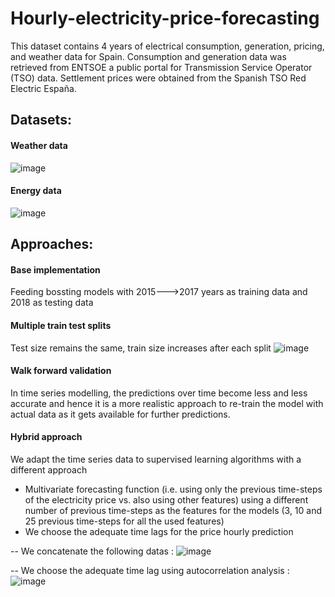 # Hourly-electricity-price-forecasting

This dataset contains 4 years of electrical consumption, generation, pricing, and weather data for Spain. Consumption and generation data was retrieved from ENTSOE a public portal for Transmission Service Operator (TSO) data. Settlement prices were obtained from the Spanish TSO Red Electric España.

## Datasets:
#### Weather data

![image](https://user-images.githubusercontent.com/56879680/197404941-7587fa22-fb4e-44fe-86e6-7ebe77ec5f21.png)
#### Energy data

![image](https://user-images.githubusercontent.com/56879680/197404981-1dd66a2b-9730-4e2a-be7c-eb9ee734596d.png)

## Approaches:
#### Base implementation
Feeding bossting models with 2015--->2017 years as training data and 2018 as testing data
#### Multiple train test splits
Test size remains the same, train size increases after each split
![image](https://user-images.githubusercontent.com/56879680/197405378-b6194644-a56f-486b-b6e1-17228c7df09e.png)
#### Walk forward validation
In time series modelling, the predictions over time become less and less accurate and hence it is a more realistic approach to re-train the model with actual data as it gets available for further predictions.
#### Hybrid approach
We adapt the time series data to supervised learning algorithms with a different approach
* Multivariate forecasting function (i.e. using only the previous time-steps of the electricity price vs. also using other features) using a different number of previous time-steps as the features for the models (3, 10 and 25 previous time-steps for all the used features)
* We choose the adequate time lags for the price hourly prediction

-- We concatenate the following datas :
![image](https://user-images.githubusercontent.com/56879680/197405715-3bf7479b-c399-4193-94e1-a2dffd8d31da.png)

-- We choose the adequate time lag using autocorrelation analysis :
![image](https://user-images.githubusercontent.com/56879680/197405841-bda22a74-639b-4f67-b98c-b3db4f8b5e14.png)





